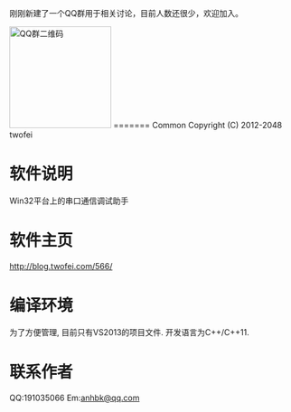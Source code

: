 
刚刚新建了一个QQ群用于相关讨论，目前人数还很少，欢迎加入。

<img src="qrcode.jpg" alt="QQ群二维码" style="width:180px;height=248px" />
=======
Common Copyright (C) 2012-2048 twofei

软件说明
========
Win32平台上的串口通信调试助手

软件主页
========
http://blog.twofei.com/566/

编译环境
========
为了方便管理, 目前只有VS2013的项目文件.
开发语言为C++/C++11.

联系作者
========
QQ:191035066
Em:anhbk@qq.com


